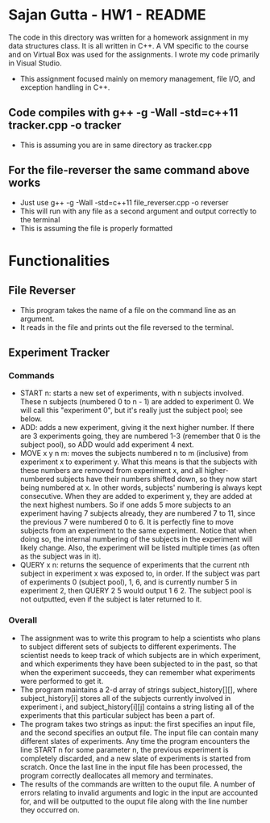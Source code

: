 # Sajan Gutta - HW1 - README
The code in this directory was written for a homework assignment in my data structures class. It is all written in C++. A VM specific to the course and on Virtual Box was used for the assignments. I wrote my code primarily in Visual Studio.
* This assignment focused mainly on memory management, file I/O, and exception handling in C++.
## Code compiles with g++ -g -Wall -std=c++11 tracker.cpp -o tracker
* This is assuming you are in same directory as tracker.cpp
## For the file-reverser the same command above works
* Just use g++ -g -Wall -std=c++11 file_reverser.cpp -o reverser
* This will run with any file as a second argument and output correctly to the terminal
* This is assuming the file is properly formatted
# Functionalities
## File Reverser
* This program takes the name of a file on the command line as an argument.
* It reads in the file and prints out the file reversed to the terminal.
## Experiment Tracker
### Commands
* START n: starts a new set of experiments, with n subjects involved. These n subjects (numbered 0 to n - 1) are added to experiment 0. We will call this "experiment 0", but it's really just the subject pool; see below.
* ADD: adds a new experiment, giving it the next higher number. If there are 3 experiments going, they are numbered 1-3 (remember that 0 is the subject pool), so ADD would add experiment 4 next.
* MOVE x y n m: moves the subjects numbered n to m (inclusive) from experiment x to experiment y. What this means is that the subjects with these numbers are removed from experiment x, and all higher-numbered subjects have their numbers shifted down, so they now start being numbered at x. In other words, subjects' numbering is always kept consecutive. When they are added to experiment y, they are added at the next highest numbers. So if one adds 5 more subjects to an experiment having 7 subjects already, they are numbered 7 to 11, since the previous 7 were numbered 0 to 6. It is perfectly fine to move subjects from an experiment to the same experiment. Notice that when doing so, the internal numbering of the subjects in the experiment will likely change. Also, the experiment will be listed multiple times (as often as the subject was in it).
* QUERY x n: returns the sequence of experiments that the current nth subject in experiment x was exposed to, in order. If the subject was part of experiments 0 (subject pool), 1, 6, and is currently number 5 in experiment 2, then QUERY 2 5 would output 1 6 2. The subject pool is not outputted, even if the subject is later returned to it.
### Overall
* The assignment was to write this program to help a scientists who plans to subject different sets of subjects to different experiments. The scientist needs to keep track of which subjects are in which experiment, and which experiments they have been subjected to in the past, so that when the experiment succeeds, they can remember what experiments were performed to get it.
* The program maintains a 2-d array of strings subject_history[][], where subject_history[i] stores all of the subjects currently involved in experiment i, and subject_history[i][j] contains a string listing all of the experiments that this particular subject has been a part of.
* The program takes two strings as input: the first specifies an input file, and the second specifies an output file. The input file can contain many different slates of experiments. Any time the program encounters the line START n for some parameter n, the previous experiment is completely discarded, and a new slate of experiments is started from scratch. Once the last line in the input file has been processed, the program correctly deallocates all memory and terminates.
* The results of the commands are written to the ouput file. A number of errors relating to invalid arguments and logic in the input are accounted for, and will be outputted to the ouput file along with the line number they occurred on.
